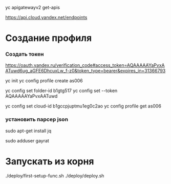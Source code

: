 yc apigatewayv2 get-apis

https://api.cloud.yandex.net/endpoints

# Создание профиля

### Создать токен
https://oauth.yandex.ru/verification_code#access_token=AQAAAAAYaPvxAATuwd6ug_aGFE6DhcuxLw_f-z0&token_type=bearer&expires_in=31366793

yc init
yc config profile create as006

yc config set folder-id b1gtg517
yc config set --token AQAAAAAYaPvxAATuwd

yc config set cloud-id b1gccpjuptmu1eg0c2ao
yc config profile get as006

### установить парсер json
sudo apt-get install jq

sudo adduser gayrat

# Запускать из корня
./deploy/first-setup-func.sh
./deploy/deploy.sh



